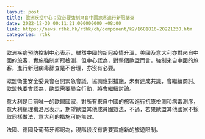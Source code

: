 ```yaml
---
layout: post
title: 歐洲疾控中心：沒必要強制來自中國旅客進行新冠篩查
date: 2022-12-30 00:11:21.000000000 +08:00
link: https://news.rthk.hk/rthk/ch/component/k2/1681816-20221230.htm
categories: rthk
---
```


歐洲疾病預防控制中心表示，雖然中國的新冠疫情升溫，美國及意大利亦對來自中國的旅客，實施強制新冠檢測，但中心認為，對整個歐盟而言，強制來自中國的旅客，進行新冠病毒篩查是不合理，亦沒有必要。

歐盟衛生安全委員會召開緊急會議，協調應對措施，未有達成共識，會繼續商討。歐盟執委會認為，歐盟需要聯合行動，將會繼續討論。

意大利是目前唯一的歐盟國家，對所有來自中國的旅客進行抗原檢測和病毒測序，意大利總理梅洛尼表示，期望歐盟其他成員國效法，不過，若果歐盟其他國家不採取同樣做法，意大利的措施可能無效。

法國、德國及葡萄牙都認為，現階段沒有需要實施新的旅遊限制。
